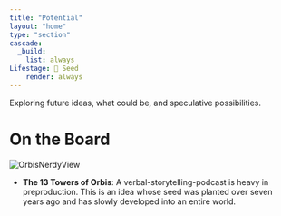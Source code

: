 ```yaml
---
title: "Potential"
layout: "home"
type: "section"
cascade:
  _build:
    list: always
Lifestage: 🌱 Seed
    render: always
---
```

Exploring future ideas, what could be, and speculative possibilities.

# On the Board
![OrbisNerdyView](/images/OrbisNerdyView.png)
* **The 13 Towers of Orbis**: A verbal-storytelling-podcast is heavy in preproduction. This is an idea whose seed was planted over seven years ago and has slowly developed into an entire world. 

